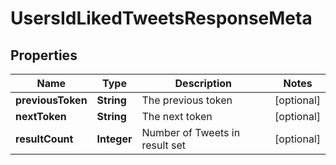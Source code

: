 

# UsersIdLikedTweetsResponseMeta


## Properties

Name | Type | Description | Notes
------------ | ------------- | ------------- | -------------
**previousToken** | **String** | The previous token |  [optional]
**nextToken** | **String** | The next token |  [optional]
**resultCount** | **Integer** | Number of Tweets in result set |  [optional]



